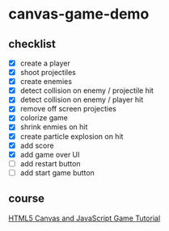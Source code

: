 # canvas-game-demo

## checklist

- [x] create a player
- [x] shoot projectiles
- [x] create enemies
- [x] detect collision on enemy / projectile hit
- [x] detect collision on enemy / player hit
- [x] remove off screen projecties
- [x] colorize game
- [x] shrink enmies on hit
- [x] create particle explosion on hit
- [x] add score
- [x] add game over UI
- [ ] add restart button
- [ ] add start game button

## course
[HTML5 Canvas and JavaScript Game Tutorial](https://youtu.be/eI9idPTT0c4)
